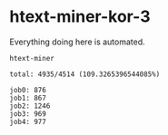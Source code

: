 # htext-miner-kor-3

Everything doing here is automated.

```
htext-miner

total: 4935/4514 (109.3265396544085%)

job0: 876
job1: 867
job2: 1246
job3: 969
job4: 977
```